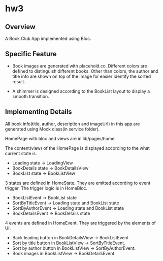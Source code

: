 # **hw3**

## Overview

A Book Club App implemented using Bloc.

## Specific Feature

- Book images are generated with placehold.co. Different colors are defined to
distinguish different books. Other than colors, the author and title info are
shown on top of the image for easier identify the sorted result.

- A shimmer is designed according to the BookList layout to display a smooth
transition.

## Implementing Details

All book info(title, author, description and imageUrl) in this app are generated using Mock class(in service folder). 

HomePage with bloc and views are in lib/pages/home.

The content(view) of the HomePage is displayed according to the what current
state is.
- Loading state -> LoadingView
- BookDetails state -> BookDetailsView
- BookList state -> BookListView

3 states are defined in HomeState. They are emitted according to event trigger.
The trigger logic is in HomeBloc.
- BookListEvent -> BookList state
- SortByTitleEvent -> Loading state and BookList state
- SortByAuthorEvent -> Loading state and BookList state
- BookDetailsEvent -> BookDetails state

4 events are defined in HomeEvent. They are triggered by the elements of UI.
- Back leading button in BookDetailsView -> BookListEvent
- Sort by title button in BookListView -> SortByTitleEvent.
- Sort by author button in BookListView -> SortByAuthorEvent.
- Book images in BookListView -> BookDetailsEvent.
